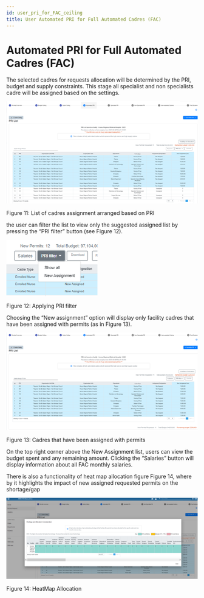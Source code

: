 ```yaml
---
id: user_pri_for_FAC_ceiling
title: User Automated PRI for Full Automated Cadres (FAC)
---
```


# Automated PRI for Full Automated Cadres (FAC)

The selected cadres for requests allocation will be determined by the PRI, budget and supply constraints. This stage all specialist and non specialists cadre will be assigned based on the settings.

![img alt](/img/user_pri_fac.png)

   Figure 11: List of cadres assignment arranged based on PRI

 the user can filter the list to view only the suggested assigned list by pressing the “PRI filter” button (see Figure 12).

![img alt](/img/user_pri_fac2.png)

   Figure 12: Applying PRI filter

Choosing the “New assignment” option will display only facility cadres that have been assigned with permits (as in Figure 13).

![img alt](/img/user_pri_fac3.png)

   Figure 13: Cadres that have been assigned with permits

On the top right corner above the New Assignment list, users can view the budget spent and any remaining amount. Clicking the “Salaries” button will display information about all FAC monthly salaries.

There is also a functionality of heat map allocation figure Figure 14, where by it highlights the impact of new assigned requested permits on the shortage/gap

 ![img alt](/img/user_pri_fac4.png)

  Figure 14: HeatMap Allocation

